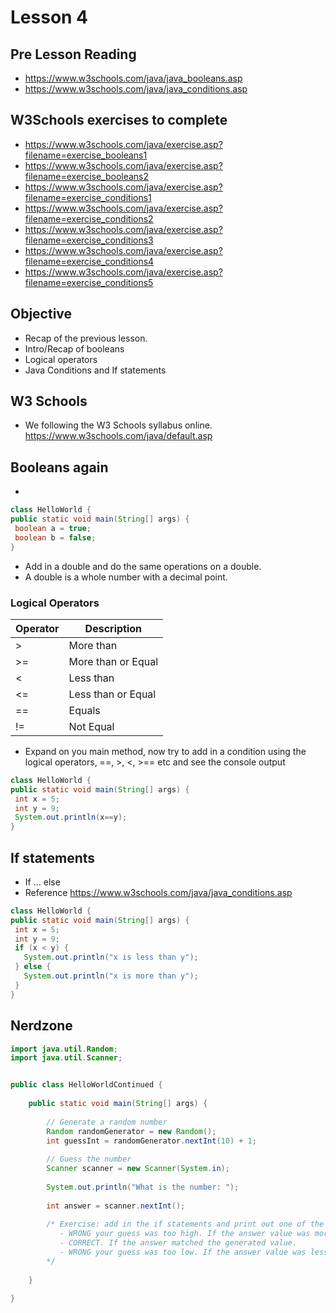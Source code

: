 # Lesson 4
## Pre Lesson Reading
* https://www.w3schools.com/java/java_booleans.asp
* https://www.w3schools.com/java/java_conditions.asp

## W3Schools exercises to complete
* https://www.w3schools.com/java/exercise.asp?filename=exercise_booleans1
* https://www.w3schools.com/java/exercise.asp?filename=exercise_booleans2
* https://www.w3schools.com/java/exercise.asp?filename=exercise_conditions1
* https://www.w3schools.com/java/exercise.asp?filename=exercise_conditions2
* https://www.w3schools.com/java/exercise.asp?filename=exercise_conditions3
* https://www.w3schools.com/java/exercise.asp?filename=exercise_conditions4
* https://www.w3schools.com/java/exercise.asp?filename=exercise_conditions5

## Objective
* Recap of the previous lesson.
* Intro/Recap of booleans
* Logical operators
* Java Conditions and If statements

## W3 Schools
* We following the W3 Schools syllabus online. https://www.w3schools.com/java/default.asp 

## Booleans again
* 
```java
class HelloWorld {
public static void main(String[] args) {
 boolean a = true;
 boolean b = false;
}
```
* Add in a double and do the same operations on a double.
* A double is a whole number with a decimal point.

### Logical Operators

|Operator |Description |
| ------------- | ------------- |
|> |More than|
|>= |More than or Equal|
|< |Less than|	
|<= |Less than or Equal|	
|== |Equals|
|!= |Not Equal|

* Expand on you main method, now try to add in a condition using the logical operators, ==, >, <, >== etc and see the console output

```java
class HelloWorld {
public static void main(String[] args) {
 int x = 5;
 int y = 9;
 System.out.println(x==y);
}
```

## If statements
* If ... else
* Reference https://www.w3schools.com/java/java_conditions.asp 

```java
class HelloWorld {
public static void main(String[] args) {
 int x = 5;
 int y = 9;
 if (x < y) {
   System.out.println("x is less than y");
 } else {
   System.out.println("x is more than y");
 }
}
```

## Nerdzone

```java
import java.util.Random;
import java.util.Scanner;


public class HelloWorldContinued {
    
    public static void main(String[] args) {
    
        // Generate a random number
        Random randomGenerator = new Random();
        int guessInt = randomGenerator.nextInt(10) + 1;
    
        // Guess the number
        Scanner scanner = new Scanner(System.in);
    
        System.out.println("What is the number: ");
    
        int answer = scanner.nextInt();
        
        /* Exercise: add in the if statements and print out one of the following:
           - WRONG your guess was too high. If the answer value was more then the generated number.
           - CORRECT. If the answer matched the generated value.
           - WRONG your guess was too low. If the answer value was less then the generated number.
        */
    
    }
    
}
```





